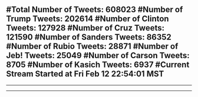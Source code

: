#Total Number of Tweets: 608023 
#Number of Trump Tweets: 202614
#Number of Clinton Tweets: 127928
#Number of Cruz Tweets: 121590
#Number of Sanders Tweets: 86352
#Number of Rubio Tweets: 28871
#Number of Jeb! Tweets: 25049
#Number of Carson Tweets: 8705
#Number of Kasich Tweets: 6937
#Current Stream Started at Fri Feb 12 22:54:01 MST
---
---
---
